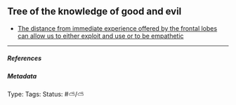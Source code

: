 ## Tree of the knowledge of good and evil

* [The distance from immediate experience offered by the frontal lobes can allow us to either exploit and use or to be empathetic](The%20distance%20from%20immediate%20experience%20offered%20by%20the%20frontal%20lobes%20can%20allow%20us%20to%20either%20exploit%20and%20use%20or%20to%20be%20empathetic.md)

---

##### References

##### Metadata

Type: 
Tags:
Status: #⛅️/⛅️
